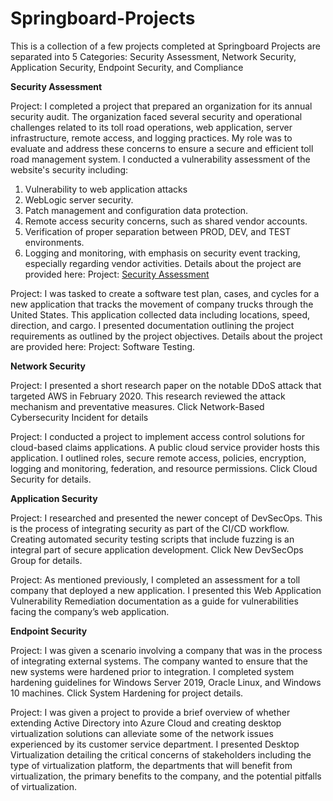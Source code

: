 # Springboard-Projects
This is a collection of a few projects completed at Springboard
Projects are separated into 5 Categories: Security Assessment, Network Security, Application Security, Endpoint Security, and Compliance

**Security Assessment**

Project: I completed a project that prepared an organization for its annual security audit. 
The organization faced several security and operational challenges related to its toll road operations, web application, server infrastructure, remote access, and logging practices. 
My role was to evaluate and address these concerns to ensure a secure and efficient toll road management system. 
I conducted a vulnerability assessment of the website's security including:
1. Vulnerability to web application attacks
2. WebLogic server security. 
3. Patch management and configuration data protection.
4. Remote access security concerns, such as shared vendor accounts.
5. Verification of proper separation between PROD, DEV, and TEST environments.
6. Logging and monitoring, with emphasis on security event tracking, especially regarding vendor activities.
Details about the project are provided here: Project: [Security Assessment](https://github.com/eburkecenter/Springboard-Projects/blob/main/Mini-Project%2026_%20Security%20Assessment.xlsx)

Project: I was tasked to create a software test plan, cases, and cycles for a new application that tracks the movement of company trucks through the United States. 
This application collected data including locations, speed, direction, and cargo. I presented documentation outlining the project requirements as outlined by the project objectives. 
Details about the project are provided here:  Project: Software Testing.

**Network Security**

Project: I presented a short research paper on the notable DDoS attack that targeted AWS in February 2020. 
This research reviewed the attack mechanism and preventative measures. Click Network-Based Cybersecurity Incident for details

Project: I conducted a project to implement access control solutions for cloud-based claims applications. 
A public cloud service provider hosts this application. 
I outlined roles, secure remote access, policies, encryption, logging and monitoring, federation, and resource permissions. 
Click  Cloud Security for details.

**Application Security**

Project: I researched and presented the newer concept of DevSecOps. 
This is the process of integrating security as part of the CI/CD workflow. 
Creating automated security testing scripts that include fuzzing is an integral part of secure application development. 
Click New DevSecOps Group for details. 

Project: As mentioned previously, I completed an assessment for a toll company that deployed a new application. 
I presented this Web Application Vulnerability Remediation documentation as a guide for vulnerabilities facing the company’s web application. 


**Endpoint Security**

Project: I was given a scenario involving a company that was in the process of integrating external systems. 
The company wanted to ensure that the new systems were hardened prior to integration. 
I completed system hardening guidelines for Windows Server 2019, Oracle Linux, and Windows 10 machines. 
Click System Hardening for project details. 

Project: I was given a project to provide a brief overview of whether extending Active Directory into Azure Cloud and creating desktop virtualization solutions can alleviate some of the network issues experienced by its customer service department. 
I presented  Desktop Virtualization detailing the critical concerns of stakeholders including the type of virtualization platform, 
the departments that will benefit from virtualization, the primary benefits to the company, and the potential pitfalls of virtualization. 
